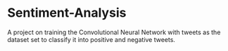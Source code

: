 # Sentiment-Analysis
A project on training the Convolutional Neural Network with tweets as the dataset set to classify it into positive and negative tweets.
